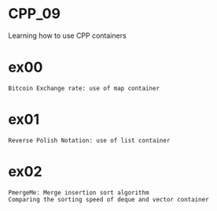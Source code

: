 # CPP_09

Learning how to use CPP containers
# ex00
	Bitcoin Exchange rate: use of map container
# ex01
	Reverse Polish Notation: use of list container
# ex02
	PmergeMe: Merge insertion sort algorithm
	Comparing the sorting speed of deque and vector container
		
